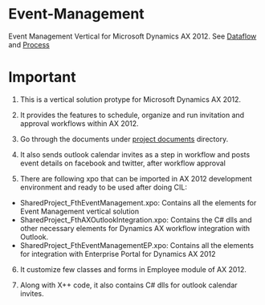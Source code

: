 # Event-Management
Event Management Vertical for Microsoft Dynamics AX 2012. See [Dataflow](Project%20documents/Data%20Flow%20Diagram.pdf) and [Process](Project%20documents/Event%20Process%20Diagram.pdf)

# Important
1) This is a vertical solution protype for Microsoft Dynamics AX 2012.

2) It provides the features to schedule, organize and run invitation and approval workflows within AX 2012.

3) Go through the documents under [project documents](Project%20documents) directory.

4) It also sends outlook calendar invites as a step in workflow and posts event details on facebook and twitter, after workflow approval

5) There are following xpo that can be imported in AX 2012 development environment and ready to be used after doing CIL:
  - SharedProject_FthEventManagement.xpo: Contains all the elements for Event Management vertical solution
  - SharedProject_FthAXOutlookIntegration.xpo: Contains the C# dlls and other necessary elements for Dynamics AX workflow integration with Outlook.
  - SharedProject_FthEventManagementEP.xpo: Contains all the elements for integration with Enterprise Portal for Dynamics AX 2012

6) It customize few classes and forms in Employee module of AX 2012.

7) Along with X++ code, it also contains C# dlls for outlook calendar invites.

